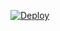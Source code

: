 

[![Deploy](https://www.herokucdn.com/deploy/button.png)](https://dashboard.heroku.com/new?template=https://github.com/hfgurg/heiio.git) 






